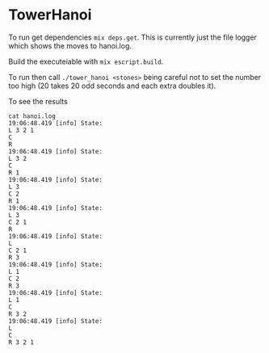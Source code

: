 # TowerHanoi

To run 
get dependencies ```mix deps.get```. This is currently just the file logger 
which shows the moves to hanoi.log.

Build the executeiable with ```mix escript.build```.

To run then call ```./tower_hanoi <stones>``` being careful not to set the
number too high (20 takes 20 odd seconds and each extra doubles it).

To see the results

```
cat hanoi.log    
19:06:48.419 [info] State:
L 3 2 1
C
R
19:06:48.419 [info] State:
L 3 2
C
R 1
19:06:48.419 [info] State:
L 3
C 2
R 1
19:06:48.419 [info] State:
L 3
C 2 1
R
19:06:48.419 [info] State:
L
C 2 1
R 3
19:06:48.419 [info] State:
L 1
C 2
R 3
19:06:48.419 [info] State:
L 1
C
R 3 2
19:06:48.419 [info] State:
L
C
R 3 2 1
```
